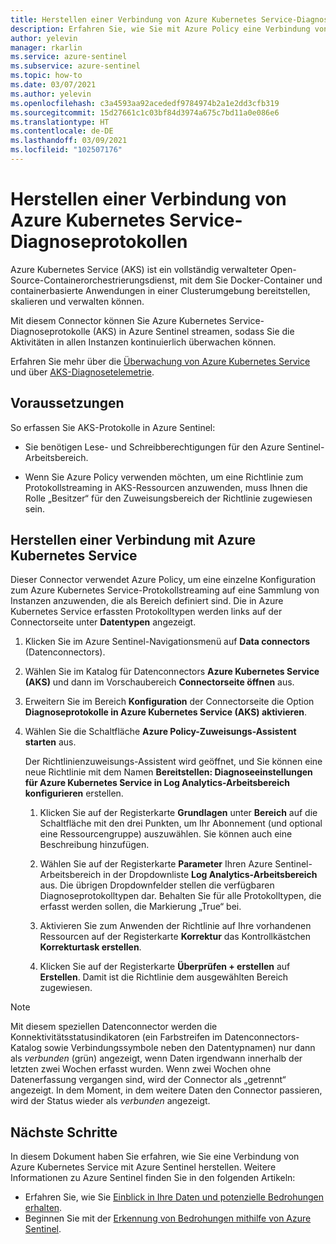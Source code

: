 ```yaml
---
title: Herstellen einer Verbindung von Azure Kubernetes Service-Diagnoseprotokollen (AKS) mit Azure Sentinel
description: Erfahren Sie, wie Sie mit Azure Policy eine Verbindung von Azure Kubernetes Service-Diagnoseprotokollen mit Azure Sentinel herstellen.
author: yelevin
manager: rkarlin
ms.service: azure-sentinel
ms.subservice: azure-sentinel
ms.topic: how-to
ms.date: 03/07/2021
ms.author: yelevin
ms.openlocfilehash: c3a4593aa92acededf9784974b2a1e2dd3cfb319
ms.sourcegitcommit: 15d27661c1c03bf84d3974a675c7bd11a0e086e6
ms.translationtype: HT
ms.contentlocale: de-DE
ms.lasthandoff: 03/09/2021
ms.locfileid: "102507176"
---
```

# <a name="connect-azure-kubernetes-service-diagnostics-logs"></a>Herstellen einer Verbindung von Azure Kubernetes Service-Diagnoseprotokollen

Azure Kubernetes Service (AKS) ist ein vollständig verwalteter Open-Source-Containerorchestrierungsdienst, mit dem Sie Docker-Container und containerbasierte Anwendungen in einer Clusterumgebung bereitstellen, skalieren und verwalten können.

Mit diesem Connector können Sie Azure Kubernetes Service-Diagnoseprotokolle (AKS) in Azure Sentinel streamen, sodass Sie die Aktivitäten in allen Instanzen kontinuierlich überwachen können. 

Erfahren Sie mehr über die [Überwachung von Azure Kubernetes Service](../azure-monitor/containers/container-insights-overview.md) und über [AKS-Diagnosetelemetrie](../aks/view-control-plane-logs.md).

## <a name="prerequisites"></a>Voraussetzungen

So erfassen Sie AKS-Protokolle in Azure Sentinel:

- Sie benötigen Lese- und Schreibberechtigungen für den Azure Sentinel-Arbeitsbereich.

- Wenn Sie Azure Policy verwenden möchten, um eine Richtlinie zum Protokollstreaming in AKS-Ressourcen anzuwenden, muss Ihnen die Rolle „Besitzer“ für den Zuweisungsbereich der Richtlinie zugewiesen sein.

## <a name="connect-to-azure-kubernetes-service"></a>Herstellen einer Verbindung mit Azure Kubernetes Service

Dieser Connector verwendet Azure Policy, um eine einzelne Konfiguration zum Azure Kubernetes Service-Protokollstreaming auf eine Sammlung von Instanzen anzuwenden, die als Bereich definiert sind. Die in Azure Kubernetes Service erfassten Protokolltypen werden links auf der Connectorseite unter **Datentypen** angezeigt.

1. Klicken Sie im Azure Sentinel-Navigationsmenü auf **Data connectors** (Datenconnectors).

1. Wählen Sie im Katalog für Datenconnectors **Azure Kubernetes Service (AKS)** und dann im Vorschaubereich **Connectorseite öffnen** aus.

1. Erweitern Sie im Bereich **Konfiguration** der Connectorseite die Option **Diagnoseprotokolle in Azure Kubernetes Service (AKS) aktivieren**.

1. Wählen Sie die Schaltfläche **Azure Policy-Zuweisungs-Assistent starten** aus.

    Der Richtlinienzuweisungs-Assistent wird geöffnet, und Sie können eine neue Richtlinie mit dem Namen **Bereitstellen: Diagnoseeinstellungen für Azure Kubernetes Service in Log Analytics-Arbeitsbereich konfigurieren** erstellen.

    1. Klicken Sie auf der Registerkarte **Grundlagen** unter **Bereich** auf die Schaltfläche mit den drei Punkten, um Ihr Abonnement (und optional eine Ressourcengruppe) auszuwählen. Sie können auch eine Beschreibung hinzufügen.

    1. Wählen Sie auf der Registerkarte **Parameter** Ihren Azure Sentinel-Arbeitsbereich in der Dropdownliste **Log Analytics-Arbeitsbereich** aus. Die übrigen Dropdownfelder stellen die verfügbaren Diagnoseprotokolltypen dar. Behalten Sie für alle Protokolltypen, die erfasst werden sollen, die Markierung „True“ bei.

    1. Aktivieren Sie zum Anwenden der Richtlinie auf Ihre vorhandenen Ressourcen auf der Registerkarte **Korrektur** das Kontrollkästchen **Korrekturtask erstellen**.

    1. Klicken Sie auf der Registerkarte **Überprüfen + erstellen** auf **Erstellen**. Damit ist die Richtlinie dem ausgewählten Bereich zugewiesen.

> [!NOTE]
>
> Mit diesem speziellen Datenconnector werden die Konnektivitätsstatusindikatoren (ein Farbstreifen im Datenconnectors-Katalog sowie Verbindungssymbole neben den Datentypnamen) nur dann als *verbunden* (grün) angezeigt, wenn Daten irgendwann innerhalb der letzten zwei Wochen erfasst wurden. Wenn zwei Wochen ohne Datenerfassung vergangen sind, wird der Connector als „getrennt“ angezeigt. In dem Moment, in dem weitere Daten den Connector passieren, wird der Status wieder als *verbunden* angezeigt.

## <a name="next-steps"></a>Nächste Schritte

In diesem Dokument haben Sie erfahren, wie Sie eine Verbindung von Azure Kubernetes Service mit Azure Sentinel herstellen. Weitere Informationen zu Azure Sentinel finden Sie in den folgenden Artikeln:

- Erfahren Sie, wie Sie [Einblick in Ihre Daten und potenzielle Bedrohungen erhalten](quickstart-get-visibility.md).
- Beginnen Sie mit der [Erkennung von Bedrohungen mithilfe von Azure Sentinel](tutorial-detect-threats-built-in.md).
